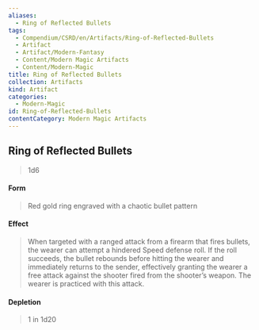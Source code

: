 ```yaml
---
aliases:
  - Ring of Reflected Bullets
tags:
  - Compendium/CSRD/en/Artifacts/Ring-of-Reflected-Bullets
  - Artifact
  - Artifact/Modern-Fantasy
  - Content/Modern Magic Artifacts
  - Content/Modern-Magic
title: Ring of Reflected Bullets
collection: Artifacts
kind: Artifact
categories:
  - Modern-Magic
id: Ring-of-Reflected-Bullets
contentCategory: Modern Magic Artifacts
---
```

## Ring of Reflected Bullets  
  
>1d6   
#### Form  
>Red gold ring engraved with a chaotic bullet pattern   
#### Effect  
> When targeted with a ranged attack from a firearm that fires bullets, the wearer can attempt a hindered Speed defense roll. If the roll succeeds, the bullet rebounds before hitting the wearer and immediately returns to the sender, effectively granting the wearer a free attack against the shooter fired from the shooter’s weapon. The wearer is practiced with this attack.   
  
#### Depletion   
>1 in 1d20
